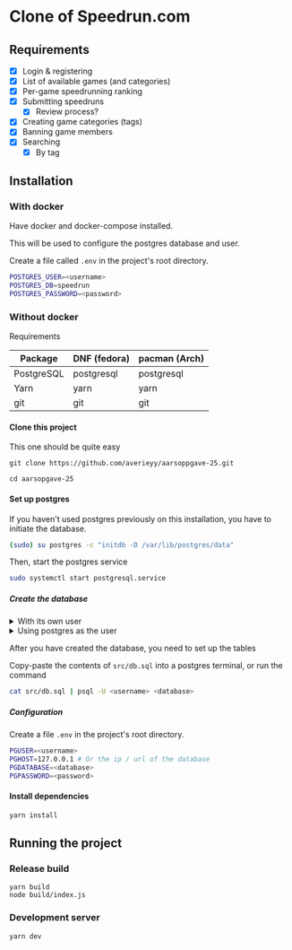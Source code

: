 # Clone of Speedrun.com

## Requirements

- [x] Login & registering
- [x] List of available games (and categories)
- [x] Per-game speedrunning ranking
- [x] Submitting speedruns
  - [x] Review process?
- [x] Creating game categories (tags)
- [x] Banning game members
- [x] Searching
  - [x] By tag

## Installation

### With docker

Have docker and docker-compose installed.

This will be used to configure the postgres database and user.

Create a file called `.env` in the project's root directory.

```sh
POSTGRES_USER=<username>
POSTGRES_DB=speedrun
POSTGRES_PASSWORD=<password>
```

### Without docker

Requirements

|Package|DNF (fedora)|pacman (Arch)|
|-|-|-|
|PostgreSQL|postgresql|postgresql|
|Yarn|yarn|yarn|
|git|git|git|

#### Clone this project

This one should be quite easy

```
git clone https://github.com/averieyy/aarsoppgave-25.git

cd aarsopgave-25
```

#### Set up postgres

If you haven't used postgres previously on this installation, you have to initiate the database.

```sh
(sudo) su postgres -c "initdb -D /var/lib/postgres/data"
```

Then, start the postgres service

```sh
sudo systemctl start postgresql.service
```

##### Create the database

<details>

<summary>With its own user</summary>

Create a user

```sh
sudo -u postgres createuser <username> --pwprompt
```

Then, create a database with this user as owner

```sh
sudo -u postgres createdb <name> -O <username>
```

</details>

<details>

<summary>Using postgres as the user</summary>

```
sudo -u postgres createdb speedrun
```

</details>

After you have created the database, you need to set up the tables

Copy-paste the contents of `src/db.sql` into a postgres terminal, or run the command

```sh
cat src/db.sql | psql -U <username> <database>
```

##### Configuration

Create a file `.env` in the project's root directory.

```sh
PGUSER=<username>
PGHOST=127.0.0.1 # Or the ip / url of the database
PGDATABASE=<database>
PGPASSWORD=<password>
```

#### Install dependencies

```sh
yarn install
```

## Running the project

### Release build

```
yarn build
node build/index.js
```

### Development server

```
yarn dev
```